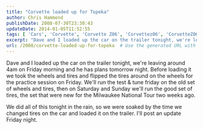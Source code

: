 ```yaml
---
title: "Corvette loaded up for Topeka"
author: Chris Hammond
publishDate: 2008-07-30T23:30:43
updateDate: 2014-01-05T11:52:55
tags: [ 'Cars', 'Corvette', 'Corvette Z06', 'Corvettez06', 'CorvetteZ06org' ]
excerpt: "Dave and I loaded up the car on the trailer tonight, we're leaving around 4am on Friday morning and he has plans tomorrow night. Before loading it we took the wheels and tires and flipped the tires around on the wheels for the practice session on Friday. We'll run the test & tune friday on the old set of wheels and tires, then on Saturday and Sunday we'll run the good set of tires, the set that were new for the Milwaukee National Tour two weeks ago.  We did all of this tonight in the rain, so we were soaked by the time we changed tires on the car and loaded it on the trailer. I'll post an update Friday night. "
url: /2008/corvette-loaded-up-for-topeka  # Use the generated URL with year
---
```

<p>Dave and I loaded up the car on the trailer tonight, we're leaving around 4am on Friday morning and he has plans tomorrow night. Before loading it we took the wheels and tires and flipped the tires around on the wheels for the practice session on Friday. We'll run the test &amp; tune friday on the old set of wheels and tires, then on Saturday and Sunday we'll&#160;run the good set of tires, the set that were new for the Milwaukee National Tour two weeks ago.</p> <p>We did all of this tonight in the rain, so we were soaked by the time we changed tires on the car and loaded it on the trailer. I'll post an update Friday night.</p>
